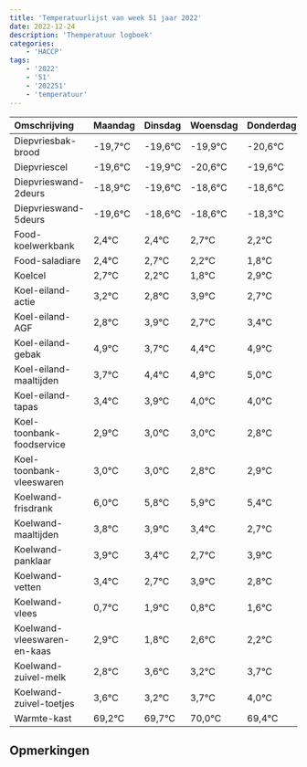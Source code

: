 ```yaml
---
title: 'Temperatuurlijst van week 51 jaar 2022'
date: 2022-12-24
description: 'Themperatuur logboek'
categories:
    - 'HACCP'
tags:
    - '2022'
    - '51'
    - '202251'
    - 'temperatuur'
---
```

|Omschrijving|Maandag|Dinsdag|Woensdag|Donderdag|Vrijdag|Zaterdag|Zondag|
|:---|:---|:---|:---|:---|:---|:---|:---|
|Diepvriesbak-brood|-19,7°C|-19,6°C|-19,9°C|-20,6°C|-19,6°C|-19,6°C| |
|Diepvriescel|-19,6°C|-19,9°C|-20,6°C|-19,6°C|-19,6°C|-19,3°C| |
|Diepvrieswand-2deurs|-18,9°C|-19,6°C|-18,6°C|-18,6°C|-18,3°C|-18,8°C| |
|Diepvrieswand-5deurs|-19,6°C|-18,6°C|-18,6°C|-18,3°C|-18,8°C|-19,2°C| |
|Food-koelwerkbank|2,4°C|2,4°C|2,7°C|2,2°C|1,8°C|2,9°C| |
|Food-saladiare|2,4°C|2,7°C|2,2°C|1,8°C|2,9°C|1,7°C| |
|Koelcel|2,7°C|2,2°C|1,8°C|2,9°C|1,7°C|2,4°C| |
|Koel-eiland-actie|3,2°C|2,8°C|3,9°C|2,7°C|3,4°C|3,9°C| |
|Koel-eiland-AGF|2,8°C|3,9°C|2,7°C|3,4°C|3,9°C|4,0°C| |
|Koel-eiland-gebak|4,9°C|3,7°C|4,4°C|4,9°C|5,0°C|5,0°C| |
|Koel-eiland-maaltijden|3,7°C|4,4°C|4,9°C|5,0°C|5,0°C|4,8°C| |
|Koel-eiland-tapas|3,4°C|3,9°C|4,0°C|4,0°C|3,8°C|3,9°C| |
|Koel-toonbank-foodservice|2,9°C|3,0°C|3,0°C|2,8°C|2,9°C|2,4°C| |
|Koel-toonbank-vleeswaren|3,0°C|3,0°C|2,8°C|2,9°C|2,4°C|1,7°C| |
|Koelwand-frisdrank|6,0°C|5,8°C|5,9°C|5,4°C|4,7°C|5,9°C| |
|Koelwand-maaltijden|3,8°C|3,9°C|3,4°C|2,7°C|3,9°C|2,8°C| |
|Koelwand-panklaar|3,9°C|3,4°C|2,7°C|3,9°C|2,8°C|3,6°C| |
|Koelwand-vetten|3,4°C|2,7°C|3,9°C|2,8°C|3,6°C|3,2°C| |
|Koelwand-vlees|0,7°C|1,9°C|0,8°C|1,6°C|1,2°C|1,7°C| |
|Koelwand-vleeswaren-en-kaas|2,9°C|1,8°C|2,6°C|2,2°C|2,7°C|3,0°C| |
|Koelwand-zuivel-melk|2,8°C|3,6°C|3,2°C|3,7°C|4,0°C|3,4°C| |
|Koelwand-zuivel-toetjes|3,6°C|3,2°C|3,7°C|4,0°C|3,4°C|3,4°C| |
|Warmte-kast|69,2°C|69,7°C|70,0°C|69,4°C|69,4°C|69,2°C| |

## Opmerkingen


